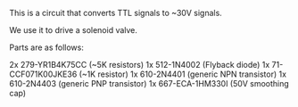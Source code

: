 This is a circuit that converts TTL signals to ~30V signals.

We use it to drive a solenoid valve.

Parts are as follows:

2x 279-YR1B4K75CC    (~5K resistors)
1x 512-1N4002        (Flyback diode)
1x 71-CCF071K00JKE36 (~1K resistor)
1x 610-2N4401        (generic NPN transistor)
1x 610-2N4403        (generic PNP transistor)
1x 667-ECA-1HM330I   (50V smoothing cap)